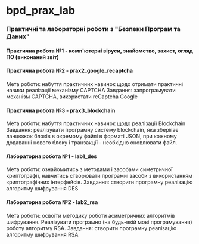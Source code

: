 # bpd_prax_lab

### Практичні та лабораторні роботи з "Безпеки Програм та Даних"

#### Практична робота №1 - комп'ютерні віруси, знайомство, захист, огляд ПО (виконаний звіт)

#### Практична робота №2 - prax2_google_recaptcha

Мета роботи: набуття практичних навичок щодо отримати практичні навики реалізації механізму CAPTCHA
Завдання: запрограмувати механізм CAPTCHA, використати reCaptcha Google

#### Практична робота №3 - prax3_blockchain

Мета роботи: набуття практичних навичок щодо реалізації Blockchain
Завдання: реалізувати програмну систему blockchain, яка зберігає ланцюжок блоків в окремому файлі в форматі JSON, при кожному додаванні нового блоку і транзакції - необхідно оновлювати файл.

#### Лабораторна робота №1 - lab1_des

Мета роботи: ознайомитись з методами і засобами симетричної криптографії, навчитись створювати програмні засоби з використанням криптографічних інтерфейсів.
Завдання: створити програмну реалізацію алгоритму шифрування DES

#### Лабораторна робота №2 - lab2_rsa

Мета роботи: освоїти методику роботи асиметричних алгоритмів шифрування. Реалізувати програмно (на будь-якій мові програмування) роботу алгоритму RSA.
Завдання: створити програмну реалізацію алгоритму шифрування RSA
